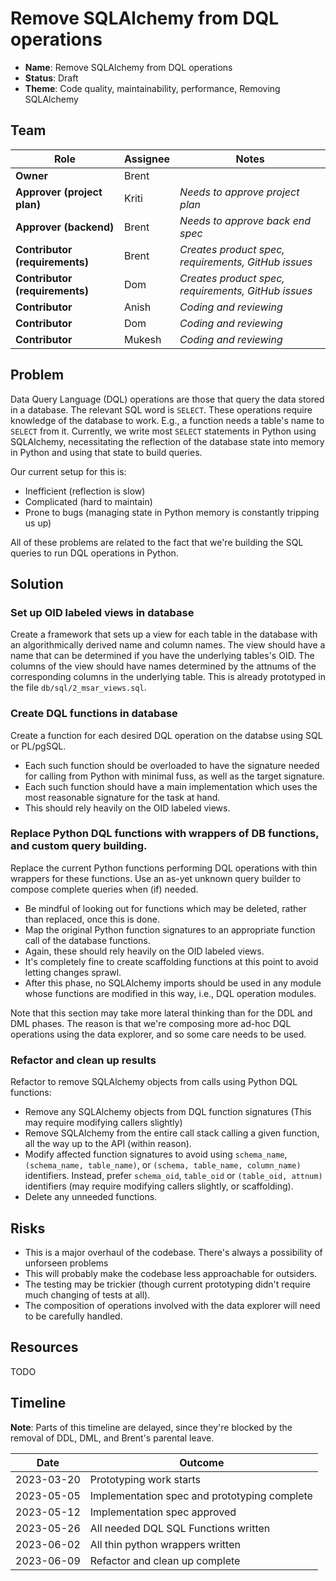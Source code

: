 # Remove SQLAlchemy from DQL operations

- **Name**: Remove SQLAlchemy from DQL operations
- **Status**: Draft
- **Theme**: Code quality, maintainability, performance, Removing SQLAlchemy

## Team

| Role                           | Assignee | Notes                                               |
|--------------------------------|----------|-----------------------------------------------------|
| **Owner**                      | Brent    |                                                     |
| **Approver (project plan)**    | Kriti    | *Needs to approve project plan*                     |
| **Approver (backend)**         | Brent    | *Needs to approve back end spec*                    |
| **Contributor (requirements)** | Brent    | *Creates product spec, requirements, GitHub issues* |
| **Contributor (requirements)** | Dom      | *Creates product spec, requirements, GitHub issues* |
| **Contributor**                | Anish    | *Coding and reviewing*                              |
| **Contributor**                | Dom      | *Coding and reviewing*                              |
| **Contributor**                | Mukesh   | *Coding and reviewing*                              |

## Problem

Data Query Language (DQL) operations are those that query the data stored in a database. The relevant SQL word is `SELECT`. These operations require knowledge of the database to work. E.g., a function needs a table's name to `SELECT` from it. Currently, we write most `SELECT` statements in Python using SQLAlchemy, necessitating the reflection of the database state into memory in Python and using that state to build queries.

Our current setup for this is:

- Inefficient (reflection is slow)
- Complicated (hard to maintain)
- Prone to bugs (managing state in Python memory is constantly tripping us up)

All of these problems are related to the fact that we're building the SQL queries to run DQL operations in Python.

## Solution

### Set up OID labeled views in database
Create a framework that sets up a view for each table in the database with an algorithmically derived name and column names. The view should have a name that can be determined if you have the underlying tables's OID. The columns of the view should have names determined by the attnums of the corresponding columns in the underlying table. This is already prototyped in the file `db/sql/2_msar_views.sql`.

### Create DQL functions in database
Create a function for each desired DQL operation on the databse using SQL or PL/pgSQL.

- Each such function should be overloaded to have the signature needed for calling from Python with minimal fuss, as well as the target signature.
- Each such function should have a main implementation which uses the most reasonable signature for the task at hand.
- This should rely heavily on the OID labeled views.

### Replace Python DQL functions with wrappers of DB functions, and custom query building.
Replace the current Python functions performing DQL operations with thin wrappers for these functions. Use an as-yet unknown query builder to compose complete queries when (if) needed.

- Be mindful of looking out for functions which may be deleted, rather than replaced, once this is done.
- Map the original Python function signatures to an appropriate function call of the database functions.
- Again, these should rely heavily on the OID labeled views.
- It's completely fine to create scaffolding functions at this point to avoid letting changes sprawl.
- After this phase, no SQLAlchemy imports should be used in any module whose functions are modified in this way, i.e., DQL operation modules.

Note that this section may take more lateral thinking than for the DDL and DML phases. The reason is that we're composing more ad-hoc DQL operations using the data explorer, and so some care needs to be used.

### Refactor and clean up results
Refactor to remove SQLAlchemy objects from calls using Python DQL functions:

- Remove any SQLAlchemy objects from DQL function signatures (This may require modifying callers slightly)
- Remove SQLAlchemy from the entire call stack calling a given function, all the way up to the API (within reason).
- Modify affected function signatures to avoid using `schema_name`, `(schema_name, table_name)`, or `(schema, table_name, column_name)` identifiers. Instead, prefer `schema_oid`, `table_oid` or `(table_oid, attnum)` identifiers (may require modifying callers slightly, or scaffolding).
- Delete any unneeded functions.

## Risks

- This is a major overhaul of the codebase. There's always a possibility of unforseen problems
- This will probably make the codebase less approachable for outsiders.
- The testing may be trickier (though current prototyping didn't require much changing of tests at all).
- The composition of operations involved with the data explorer will need to be carefully handled.

## Resources

TODO

## Timeline

**Note**: Parts of this timeline are delayed, since they're blocked by the removal of DDL, DML, and Brent's parental leave.

| Date       | Outcome                                      |
|------------|----------------------------------------------|
| 2023-03-20 | Prototyping work starts                      |
| 2023-05-05 | Implementation spec and prototyping complete |
| 2023-05-12 | Implementation spec approved                 |
| 2023-05-26 | All needed DQL SQL Functions written         |
| 2023-06-02 | All thin python wrappers written             |
| 2023-06-09 | Refactor and clean up complete               |
